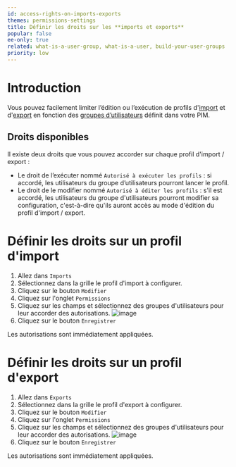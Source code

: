 ```yaml
---
id: access-rights-on-imports-exports
themes: permissions-settings
title: Définir les droits sur les **imports et exports**
popular: false
ee-only: true
related: what-is-a-user-group, what-is-a-user, build-your-user-groups
priority: low
---
```


# Introduction

Vous pouvez facilement limiter l’édition ou l’exécution de profils d'[import](imports.html) et d'[export](exports.html) en fonction des [groupes d’utilisateurs](what-is-a-user-group.html) définit dans votre PIM.

## Droits disponibles

Il existe deux droits que vous pouvez accorder sur chaque profil d'import / export :
- Le droit de l’exécuter nommé `Autorisé à exécuter les profils` : si accordé, les utilisateurs du groupe d’utilisateurs pourront lancer le profil.
- Le droit de le modifier nommé `Autorisé à éditer les profils` : s'il est accordé, les utilisateurs du groupe d'utilisateurs pourront modifier sa configuration, c'est-à-dire qu'ils auront accès au mode d'édition du profil d'import / export.

# Définir les droits sur un profil d'import

1. Allez dans `Imports`
2. Sélectionnez dans la grille le profil d'import à configurer.
3. Cliquez sur le bouton `Modifier`
4. Cliquez sur l'onglet `Permissions`
5. Cliquez sur les champs et sélectionnez des groupes d'utilisateurs pour leur accorder des autorisations.
      ![image](Imports_Permissions_fr.png)
6. Cliquez sur le bouton `Enregistrer`

Les autorisations sont immédiatement appliquées.

# Définir les droits sur un profil d'export

1. Allez dans `Exports`
2. Sélectionnez dans la grille le profil d'export à configurer.
3. Cliquez sur le bouton `Modifier`
4. Cliquez sur l'onglet `Permissions`
5. Cliquez sur les champs et sélectionnez des groupes d'utilisateurs pour leur accorder des autorisations.
      ![image](Exports_Permissions_fr.png)
6. Cliquez sur le bouton `Enregistrer`

Les autorisations sont immédiatement appliquées.
